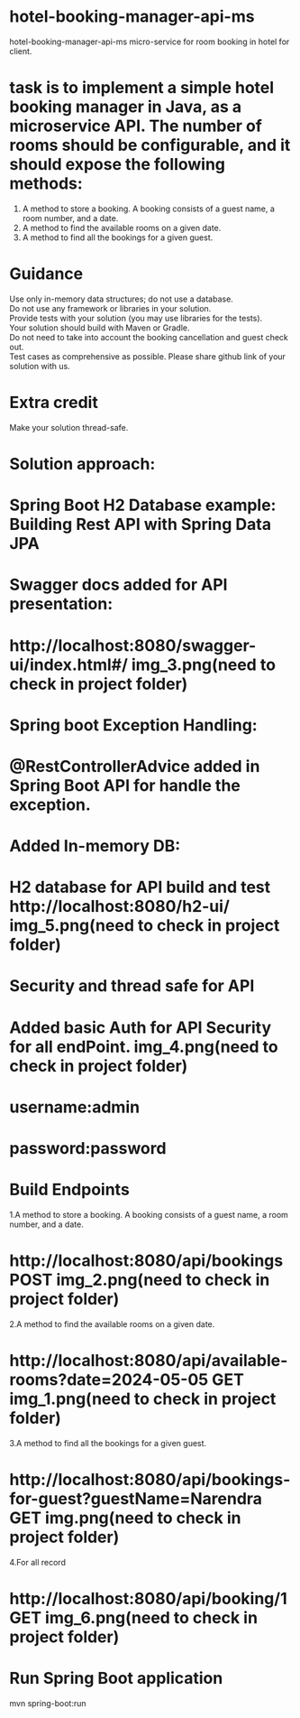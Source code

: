 # hotel-booking-manager-api-ms
hotel-booking-manager-api-ms micro-service for room booking in hotel for client.  

# task is to implement a simple hotel booking manager in Java, as a microservice API. The number of rooms should be configurable, and it should expose the following methods:
 1. A method to store a booking. A booking consists of a guest name, a room number, and a date.  
 2. A method to find the available rooms on a given date.  
 3. A method to find all the bookings for a given guest. 
# Guidance
 Use only in-memory data structures; do not use a database.  
 Do not use any framework or libraries in your solution.  
 Provide tests with your solution (you may use libraries for the tests).  
 Your solution should build with Maven or Gradle.  
 Do not need to take into account the booking cancellation and guest check out.  
 Test cases as comprehensive as possible.
 Please share github link of your solution with us. 
# Extra credit
Make your solution thread-safe.

# Solution approach:
 # Spring Boot H2 Database example: Building Rest API with Spring Data JPA 

# Swagger docs added for API presentation:
 # http://localhost:8080/swagger-ui/index.html#/ img_3.png(need to check in project folder)

# Spring boot Exception Handling:
# @RestControllerAdvice added in Spring Boot API for handle the exception.

# Added In-memory DB:
 # H2 database for API build and test http://localhost:8080/h2-ui/ img_5.png(need to check in project folder)

# Security and thread safe for API
 # Added basic Auth for API Security for all endPoint. img_4.png(need to check in project folder)
 # username:admin
 # password:password

# Build Endpoints
1.A method to store a booking. A booking consists of a guest name, a room number, and a date.
# http://localhost:8080/api/bookings POST img_2.png(need to check in project folder) 
2.A method to find the available rooms on a given date.
# http://localhost:8080/api/available-rooms?date=2024-05-05 GET img_1.png(need to check in project folder)
3.A method to find all the bookings for a given guest.
# http://localhost:8080/api/bookings-for-guest?guestName=Narendra GET img.png(need to check in project folder)
4.For all record
# http://localhost:8080/api/booking/1 GET img_6.png(need to check in project folder)

# Run Spring Boot application
 mvn spring-boot:run

